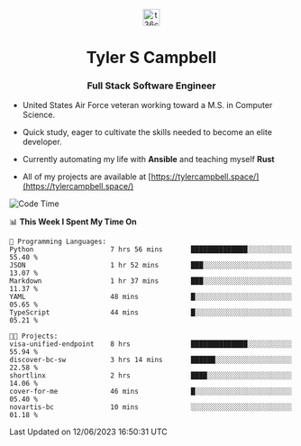 <p align="center">
<a href="https://www.linkedin.com/in/t36campbell" target="blank"><img align="center" src="https://ik.imagekit.io/t36campbell/Portfolio/linkedin.png.original_m8bbGgPh6.png" alt="t36campbell" height="30" width="30" /></a>
</p>
<h1 align="center">Tyler S Campbell</h1>
<h3 align="center">Full Stack Software Engineer</h3>

* United States Air Force veteran working toward a M.S. in Computer Science.

* Quick study, eager to cultivate the skills needed to become an elite developer.

* Currently automating my life with **Ansible** and teaching myself **Rust**

* All of my projects are available at [https://tylercampbell.space/](https://tylercampbell.space/)

<!--START_SECTION:waka-->
![Code Time](http://img.shields.io/badge/Code%20Time-2%2C559%20hrs%2037%20mins-blue)

📊 **This Week I Spent My Time On** 

```text
💬 Programming Languages: 
Python                   7 hrs 56 mins       ██████████████░░░░░░░░░░░   55.40 % 
JSON                     1 hr 52 mins        ███░░░░░░░░░░░░░░░░░░░░░░   13.07 % 
Markdown                 1 hr 37 mins        ███░░░░░░░░░░░░░░░░░░░░░░   11.37 % 
YAML                     48 mins             █░░░░░░░░░░░░░░░░░░░░░░░░   05.65 % 
TypeScript               44 mins             █░░░░░░░░░░░░░░░░░░░░░░░░   05.21 % 

🐱‍💻 Projects: 
visa-unified-endpoint    8 hrs               ██████████████░░░░░░░░░░░   55.94 % 
discover-bc-sw           3 hrs 14 mins       ██████░░░░░░░░░░░░░░░░░░░   22.58 % 
shortlinx                2 hrs               ████░░░░░░░░░░░░░░░░░░░░░   14.06 % 
cover-for-me             46 mins             █░░░░░░░░░░░░░░░░░░░░░░░░   05.40 % 
novartis-bc              10 mins             ░░░░░░░░░░░░░░░░░░░░░░░░░   01.18 % 
```


 Last Updated on 12/06/2023 16:50:31 UTC
<!--END_SECTION:waka-->
